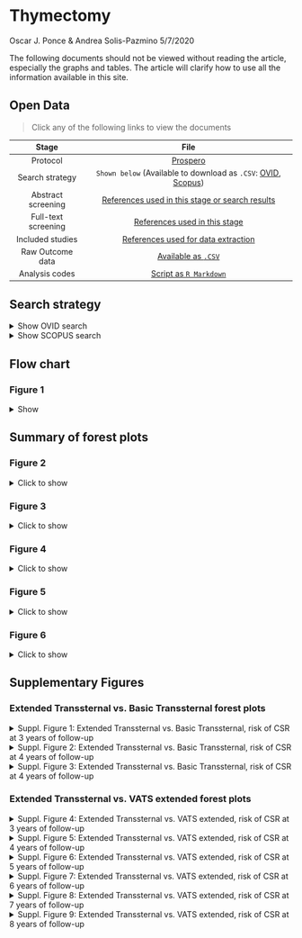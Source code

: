 Thymectomy
================
Oscar J. Ponce & Andrea Solis-Pazmino
5/7/2020

The following documents should not be viewed without reading the
article, especially the graphs and tables. The article will clarify how
to use all the information available in this site.

## Open Data

> Click any of the following links to view the documents

|        Stage        |                                                                                                                             File                                                                                                                              |
| :-----------------: | :-----------------------------------------------------------------------------------------------------------------------------------------------------------------------------------------------------------------------------------------------------------: |
|      Protocol       |                                                                                      [Prospero](https://www.crd.york.ac.uk/prospero/display_record.php?RecordID=166827)                                                                                       |
|   Search strategy   | `Shown below` (Available to download as `.CSV`: [OVID](https://github.com/ponceoscarj/Thymectomy/blob/master/1%20Search%20strategy/ovid_search.csv), [Scopus](https://github.com/ponceoscarj/Thymectomy/blob/master/1%20Search%20strategy/scopus_search.csv)) |
| Abstract screening  |                                                [References used in this stage or search results](https://github.com/ponceoscarj/Thymectomy/blob/master/Screening_results/articles_for_abstract_screening.txt)                                                 |
| Full-text screening |                                                         [References used in this stage](https://github.com/ponceoscarj/Thymectomy/blob/master/Screening_results/articles_for_fulltext_screening.txt)                                                          |
|  Included studies   |                                                             [References used for data extraction](https://github.com/ponceoscarj/Thymectomy/blob/master/Screening_results/included_articles.txt)                                                              |
|  Raw Outcome data   |                                                                           [Available as `.CSV`](https://github.com/ponceoscarj/Thymectomy/blob/master/Data/thymectomy_outcomes.csv)                                                                           |
|   Analysis codes    |                                                                            [Script as `R Markdown`](https://github.com/ponceoscarj/Thymectomy/blob/master/Thymectomy_results.Rmd)                                                                             |

## Search strategy

<details>

<summary>Show OVID search</summary>

![](Thymectomy_results_files/figure-gfm/ovid-1.png)<!-- -->

</details>

<details>

<summary>Show SCOPUS search</summary>

![](Thymectomy_results_files/figure-gfm/scopus-1.png)<!-- -->

</details>

## Flow chart

### Figure 1

<details>

<summary>Show</summary>

![flowchart](Flowchart/flowchart.png)

</details>

## Summary of forest plots

### Figure 2

<details>

<summary>Click to show</summary>

*Risk of achieving Complete Stable Remission in patients with myasthenia
gravis who underwent* ***Extended transsternal thymectomy*** *vs.*
***Transsternal thymectomy*** *at different follow-ups*

![](Thymectomy_results_files/figure-gfm/unnamed-chunk-1-1.svg)<!-- -->

> To generate this forest plot, we used information from Supplementary
> Figures 1 to 3.

</details>

### Figure 3

<details>

<summary>Click to show</summary>

*Risk of achieving Complete Stable Remission in patients with myasthenia
gravis who underwent* ***Transsternal Thymectomy*** *vs.* ***Minimally
Invasive Thymectomy*** *at different follow-ups*
![](Thymectomy_results_files/figure-gfm/unnamed-chunk-2-1.svg)<!-- -->

> To generate this forest plot, we used information from Supplementary
> Figures 4 to 9.

</details>

### Figure 4

<details>

<summary>Click to show</summary>

*Risk of achieving Complete Stable Remission in patients with myasthenia
gravis who underwent* ***different types of minimally invasive
thymectomy*** *at different follow-ups*

![](Thymectomy_results_files/figure-gfm/unnamed-chunk-3-1.svg)<!-- -->

</details>

### Figure 5

<details>

<summary>Click to show</summary>

*Risk of achieving Complete Stable Remission in patients with myasthenia
gravis who underwent* ***VATS extended unilateral*** *vs. those who
underwent* ***VATS extended bilateral*** *thymectomy at different
follow-ups*

![](Thymectomy_results_files/figure-gfm/unnamed-chunk-4-1.svg)<!-- -->

</details>

### Figure 6

<details>

<summary>Click to show</summary>

*Risk of postoperative complications in patients with Myasthenia gravis
exacerbation undergoing thymectomy by minimally invasive vs. median
sternotomy approaches*

![](Thymectomy_results_files/figure-gfm/complications_overall-1.svg)<!-- -->

</details>

## Supplementary Figures

### Extended Transsternal vs. Basic Transsternal forest plots

<details>

<summary> Suppl. Figure 1: Extended Transsternal vs. Basic Transsternal,
risk of CSR at 3 years of follow-up </summary>

<p>

![](Thymectomy_results_files/figure-gfm/forestplotma40-1.svg)<!-- -->

</p>

</details>

<details>

<summary> Suppl. Figure 2: Extended Transsternal vs. Basic Transsternal,
risk of CSR at 4 years of follow-up </summary>

<p>

![](Thymectomy_results_files/figure-gfm/forestplotma41-1.svg)<!-- -->

</p>

</details>

<details>

<summary> Suppl. Figure 3: Extended Transsternal vs. Basic Transsternal,
risk of CSR at 4 years of follow-up </summary>

<p>

![](Thymectomy_results_files/figure-gfm/forestplotma42-1.svg)<!-- -->

</p>

</details>

### Extended Transsternal vs. VATS extended forest plots

<details>

<summary> Suppl. Figure 4: Extended Transsternal vs. VATS extended, risk
of CSR at 3 years of follow-up </summary>

<p>

![](Thymectomy_results_files/figure-gfm/forestplotma43-1.svg)<!-- -->

</p>

</details>

<details>

<summary> Suppl. Figure 5: Extended Transsternal vs. VATS extended, risk
of CSR at 4 years of follow-up </summary>

<p>

![](Thymectomy_results_files/figure-gfm/forestplotma44-1.svg)<!-- -->

</p>

</details>

<details>

<summary> Suppl. Figure 6: Extended Transsternal vs. VATS extended, risk
of CSR at 5 years of follow-up </summary>

<p>

![](Thymectomy_results_files/figure-gfm/forestplotma45-1.svg)<!-- -->

</p>

</details>

<details>

<summary> Suppl. Figure 7: Extended Transsternal vs. VATS extended, risk
of CSR at 6 years of follow-up </summary>

<p>

![](Thymectomy_results_files/figure-gfm/forestplotma46-1.svg)<!-- -->

</p>

</details>

<details>

<summary> Suppl. Figure 8: Extended Transsternal vs. VATS extended, risk
of CSR at 7 years of follow-up </summary>

<p>

![](Thymectomy_results_files/figure-gfm/forestplotma47-1.svg)<!-- -->

</p>

</details>

<details>

<summary> Suppl. Figure 9: Extended Transsternal vs. VATS extended, risk
of CSR at 8 years of follow-up </summary>

<p>

![](Thymectomy_results_files/figure-gfm/forestplotma48-1.svg)<!-- -->

</p>

</details>
